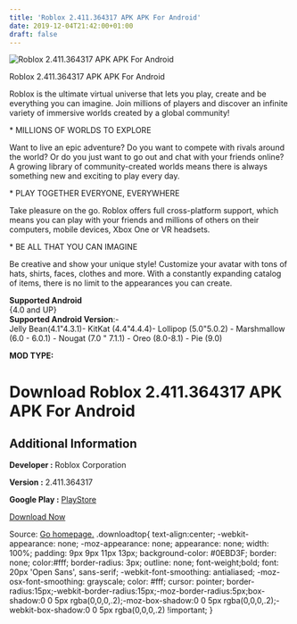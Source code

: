 ```yaml
---
title: 'Roblox 2.411.364317 APK APK For Android'
date: 2019-12-04T21:42:00+01:00
draft: false
---
```


![Roblox 2.411.364317 APK APK For Android](https://i2.wp.com/apkhome.net/wp-content/uploads/2019/12/Roblox-2.411.364317-APK.png "Roblox 2.411.364317 APK APK For Android")

  

Roblox 2.411.364317 APK APK For Android

Roblox is the ultimate virtual universe that lets you play, create and be everything you can imagine. Join millions of players and discover an infinite variety of immersive worlds created by a global community!

\* MILLIONS OF WORLDS TO EXPLORE

Want to live an epic adventure? Do you want to compete with rivals around the world? Or do you just want to go out and chat with your friends online? A growing library of community-created worlds means there is always something new and exciting to play every day.

\* PLAY TOGETHER EVERYONE, EVERYWHERE

Take pleasure on the go. Roblox offers full cross-platform support, which means you can play with your friends and millions of others on their computers, mobile devices, Xbox One or VR headsets.

\* BE ALL THAT YOU CAN IMAGINE

Be creative and show your unique style! Customize your avatar with tons of hats, shirts, faces, clothes and more. With a constantly expanding catalog of items, there is no limit to the appearances you can create.

**Supported Android**  
{4.0 and UP}  
**Supported Android Version**:-  
Jelly Bean(4.1"4.3.1)- KitKat (4.4"4.4.4)- Lollipop (5.0"5.0.2) - Marshmallow (6.0 - 6.0.1) - Nougat (7.0 " 7.1.1) - Oreo (8.0-8.1) - Pie (9.0)

**MOD TYPE:**

Download Roblox 2.411.364317 APK APK For Android
================================================

Additional Information
----------------------

**Developer :** Roblox Corporation

**Version :** 2.411.364317

**Google Play :** [PlayStore](https://play.google.com/store/apps/details?id=com.roblox.client)

  

[Download Now](https://store4app.co/post/roblox-2-411-364317-apk-apk-for-android_1575490559)

  
Source: [Go homepage.](https://store4app.co/post/roblox-2-411-364317-apk-apk-for-android_1575490559) .downloadtop{ text-align:center; -webkit-appearance: none; -moz-appearance: none; appearance: none; width: 100%; padding: 9px 9px 11px 13px; background-color: #0EBD3F; border: none; color:#fff; border-radius: 3px; outline: none; font-weight;bold; font: 20px 'Open Sans', sans-serif; -webkit-font-smoothing: antialiased; -moz-osx-font-smoothing: grayscale; color: #fff; cursor: pointer; border-radius:15px;-webkit-border-radius:15px;-moz-border-radius:5px;box-shadow:0 0 5px rgba(0,0,0,.2);-moz-box-shadow:0 0 5px rgba(0,0,0,.2);-webkit-box-shadow:0 0 5px rgba(0,0,0,.2) !important; }
